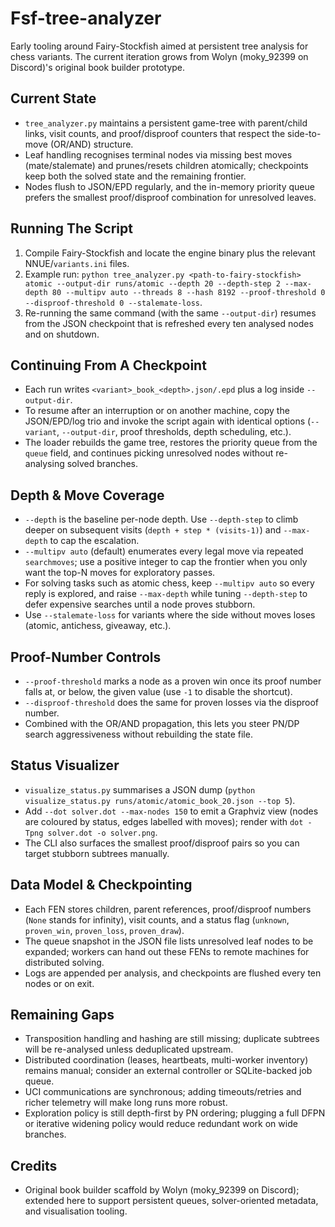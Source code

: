 # Fsf-tree-analyzer

Early tooling around Fairy-Stockfish aimed at persistent tree analysis for chess variants. The current iteration grows from Wolyn (moky_92399 on Discord)'s original book builder prototype.

## Current State
- `tree_analyzer.py` maintains a persistent game-tree with parent/child links, visit counts, and proof/disproof counters that respect the side-to-move (OR/AND) structure.
- Leaf handling recognises terminal nodes via missing best moves (mate/stalemate) and prunes/resets children atomically; checkpoints keep both the solved state and the remaining frontier.
- Nodes flush to JSON/EPD regularly, and the in-memory priority queue prefers the smallest proof/disproof combination for unresolved leaves.

## Running The Script
1. Compile Fairy-Stockfish and locate the engine binary plus the relevant NNUE/`variants.ini` files.
2. Example run: `python tree_analyzer.py <path-to-fairy-stockfish> atomic --output-dir runs/atomic --depth 20 --depth-step 2 --max-depth 80 --multipv auto --threads 8 --hash 8192 --proof-threshold 0 --disproof-threshold 0 --stalemate-loss`.
3. Re-running the same command (with the same `--output-dir`) resumes from the JSON checkpoint that is refreshed every ten analysed nodes and on shutdown.

## Continuing From A Checkpoint
- Each run writes `<variant>_book_<depth>.json/.epd` plus a log inside `--output-dir`.
- To resume after an interruption or on another machine, copy the JSON/EPD/log trio and invoke the script again with identical options (`--variant`, `--output-dir`, proof thresholds, depth scheduling, etc.).
- The loader rebuilds the game tree, restores the priority queue from the `queue` field, and continues picking unresolved nodes without re-analysing solved branches.

## Depth & Move Coverage
- `--depth` is the baseline per-node depth. Use `--depth-step` to climb deeper on subsequent visits (`depth + step * (visits-1)`) and `--max-depth` to cap the escalation.
- `--multipv auto` (default) enumerates every legal move via repeated `searchmoves`; use a positive integer to cap the frontier when you only want the top-N moves for exploratory passes.
- For solving tasks such as atomic chess, keep `--multipv auto` so every reply is explored, and raise `--max-depth` while tuning `--depth-step` to defer expensive searches until a node proves stubborn.
- Use `--stalemate-loss` for variants where the side without moves loses (atomic, antichess, giveaway, etc.).

## Proof-Number Controls
- `--proof-threshold` marks a node as a proven win once its proof number falls at, or below, the given value (use `-1` to disable the shortcut).
- `--disproof-threshold` does the same for proven losses via the disproof number.
- Combined with the OR/AND propagation, this lets you steer PN/DP search aggressiveness without rebuilding the state file.

## Status Visualizer
- `visualize_status.py` summarises a JSON dump (`python visualize_status.py runs/atomic/atomic_book_20.json --top 5`).
- Add `--dot solver.dot --max-nodes 150` to emit a Graphviz view (nodes are coloured by status, edges labelled with moves); render with `dot -Tpng solver.dot -o solver.png`.
- The CLI also surfaces the smallest proof/disproof pairs so you can target stubborn subtrees manually.

## Data Model & Checkpointing
- Each FEN stores children, parent references, proof/disproof numbers (`None` stands for infinity), visit counts, and a status flag (`unknown`, `proven_win`, `proven_loss`, `proven_draw`).
- The queue snapshot in the JSON file lists unresolved leaf nodes to be expanded; workers can hand out these FENs to remote machines for distributed solving.
- Logs are appended per analysis, and checkpoints are flushed every ten nodes or on exit.

## Remaining Gaps
- Transposition handling and hashing are still missing; duplicate subtrees will be re-analysed unless deduplicated upstream.
- Distributed coordination (leases, heartbeats, multi-worker inventory) remains manual; consider an external controller or SQLite-backed job queue.
- UCI communications are synchronous; adding timeouts/retries and richer telemetry will make long runs more robust.
- Exploration policy is still depth-first by PN ordering; plugging a full DFPN or iterative widening policy would reduce redundant work on wide branches.

## Credits
- Original book builder scaffold by Wolyn (moky_92399 on Discord); extended here to support persistent queues, solver-oriented metadata, and visualisation tooling.
